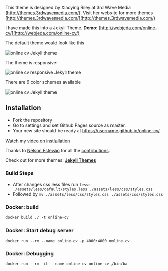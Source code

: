 This theme is designed by Xiaoying Riley at 3rd Wave Media (http://themes.3rdwavemedia.com/). Visit her website for more themes [http://themes.3rdwavemedia.com/](http://themes.3rdwavemedia.com/)


I have made this into a Jekyll Theme.
**Demo:** [http://webjeda.com/online-cv/](http://webjeda.com/online-cv/)

The default theme would look like this

![online cv Jekyll theme](https://github.com/sharu725/online-cv/raw/master/assets/images/online-cv-jekyll-theme.png)

The theme is responsive

![online cv responsive Jekyll theme](https://github.com/sharu725/online-cv/raw/master/assets/images/online-cv-responsive-jekyll-theme.png)

There are 6 color schemes available

![online cv Jekyll theme](https://github.com/sharu725/online-cv/raw/master/assets/images/online-cv-jekyll-theme-2.png)

## Installation
* Fork the repository
* Go to settings and set Github Pages source as master.
* Your new site should be ready at https://username.github.io/online-cv/

[Watch my video on instlallation](https://www.youtube.com/embed/T2nx6tj-ZH4)

Thanks to [Nelson Estevão](https://github.com/nelsonmestevao) for all the [contributions](https://github.com/sharu725/online-cv/commits?author=nelsonmestevao).

Check out for more themes: [**Jekyll Themes**](http://jekyll-themes.com)

### Build Steps ###
* After changes css less files run `lessc ./assets/less/default/styles.less ./assets/less/css/styles.css`
* Followed by `mv ./assets/less/css/styles.css ./assets/css/styles.css`

### Docker: build

`docker build ./ -t online-cv`

### Docker: Start debug server

`docker run --rm --name online-cv -p 4000:4000 online-cv`

### Docker: Debugging

`docker run --rm -it --name online-cv online-cv /bin/ba`
